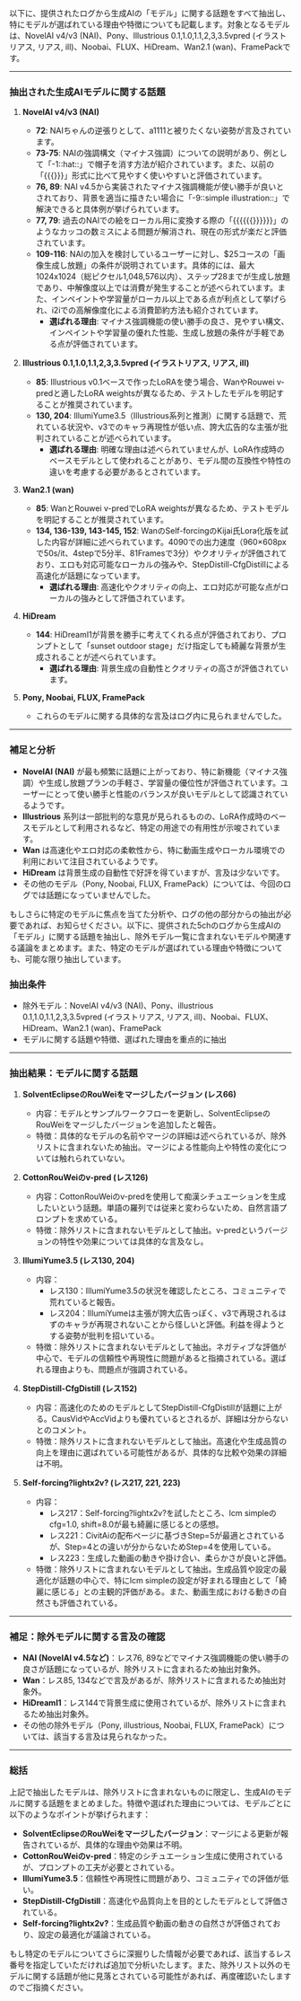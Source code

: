 以下に、提供されたログから生成AIの「モデル」に関する話題をすべて抽出し、特にモデルが選ばれている理由や特徴についても記載します。対象となるモデルは、NovelAI v4/v3 (NAI)、Pony、Illustrious 0.1,1.0,1.1,2,3,3.5vpred (イラストリアス, リアス, ill)、Noobai、FLUX、HiDream、Wan2.1 (wan)、FramePackです。

---

### 抽出された生成AIモデルに関する話題

1. **NovelAI v4/v3 (NAI)**
   - **72**: NAIちゃんの逆張りとして、a1111と被りたくない姿勢が言及されています。
   - **73-75**: NAIの強調構文（マイナス強調）についての説明があり、例として「-1::hat::」で帽子を消す方法が紹介されています。また、以前の「{{{}}}」形式に比べて見やすく使いやすいと評価されています。
   - **76, 89**: NAI v4.5から実装されたマイナス強調機能が使い勝手が良いとされており、背景を適当に描きたい場合に「-9::simple illustration::」で解決できると具体例が挙げられています。
   - **77, 79**: 過去のNAIでの絵をローカル用に変換する際の「{{{{{{}}}}}}」のようなカッコの数ミスによる問題が解消され、現在の形式が楽だと評価されています。
   - **109-116**: NAIの加入を検討しているユーザーに対し、$25コースの「画像生成し放題」の条件が説明されています。具体的には、最大1024x1024（総ピクセル1,048,576以内）、ステップ28までが生成し放題であり、中解像度以上では消費が発生することが述べられています。また、インペイントや学習量がローカル以上である点が利点として挙げられ、i2iでの高解像度化による消費節約方法も紹介されています。
     - **選ばれる理由**: マイナス強調機能の使い勝手の良さ、見やすい構文、インペイントや学習量の優れた性能、生成し放題の条件が手軽である点が評価されています。

2. **Illustrious 0.1,1.0,1.1,2,3,3.5vpred (イラストリアス, リアス, ill)**
   - **85**: Illustrious v0.1ベースで作ったLoRAを使う場合、WanやRouwei v-predと適したLoRA weightsが異なるため、テストしたモデルを明記することが推奨されています。
   - **130, 204**: IllumiYume3.5（Illustrious系列と推測）に関する話題で、荒れている状況や、v3でのキャラ再現性が低い点、誇大広告的な主張が批判されていることが述べられています。
     - **選ばれる理由**: 明確な理由は述べられていませんが、LoRA作成時のベースモデルとして使われることがあり、モデル間の互換性や特性の違いを考慮する必要があるとされています。

3. **Wan2.1 (wan)**
   - **85**: WanとRouwei v-predでLoRA weightsが異なるため、テストモデルを明記することが推奨されています。
   - **134, 136-139, 143-145, 152**: WanのSelf-forcingのKijai氏Lora化版を試した内容が詳細に述べられています。4090での出力速度（960×608pxで50s/it、4stepで5分半、81Framesで3分）やクオリティが評価されており、エロも対応可能なローカルの強みや、StepDistill-CfgDistillによる高速化が話題になっています。
     - **選ばれる理由**: 高速化やクオリティの向上、エロ対応が可能な点がローカルの強みとして評価されています。

4. **HiDream**
   - **144**: HiDreamI1が背景を勝手に考えてくれる点が評価されており、プロンプトとして「sunset outdoor stage」だけ指定しても綺麗な背景が生成されることが述べられています。
     - **選ばれる理由**: 背景生成の自動性とクオリティの高さが評価されています。

5. **Pony, Noobai, FLUX, FramePack**
   - これらのモデルに関する具体的な言及はログ内に見られませんでした。

---

### 補足と分析
- **NovelAI (NAI)** が最も頻繁に話題に上がっており、特に新機能（マイナス強調）や生成し放題プランの手軽さ、学習量の優位性が評価されています。ユーザーにとって使い勝手と性能のバランスが良いモデルとして認識されているようです。
- **Illustrious** 系列は一部批判的な意見が見られるものの、LoRA作成時のベースモデルとして利用されるなど、特定の用途での有用性が示唆されています。
- **Wan** は高速化やエロ対応の柔軟性から、特に動画生成やローカル環境での利用において注目されているようです。
- **HiDream** は背景生成の自動性で好評を得ていますが、言及は少ないです。
- その他のモデル（Pony, Noobai, FLUX, FramePack）については、今回のログでは話題になっていませんでした。

もしさらに特定のモデルに焦点を当てた分析や、ログの他の部分からの抽出が必要であれば、お知らせください。以下に、提供された5chのログから生成AIの「モデル」に関する話題を抽出し、除外モデル一覧に含まれないモデルや関連する議論をまとめます。また、特定のモデルが選ばれている理由や特徴についても、可能な限り抽出しています。

### 抽出条件
- 除外モデル：NovelAI v4/v3 (NAI)、Pony、illustrious 0.1,1.0,1.1,2,3,3.5vpred (イラストリアス, リアス, ill)、Noobai、FLUX、HiDream、Wan2.1 (wan)、FramePack
- モデルに関する話題や特徴、選ばれた理由を重点的に抽出

---

### 抽出結果：モデルに関する話題

1. **SolventEclipseのRouWeiをマージしたバージョン (レス66)**
   - 内容：モデルとサンプルワークフローを更新し、SolventEclipseのRouWeiをマージしたバージョンを追加したと報告。
   - 特徴：具体的なモデルの名前やマージの詳細は述べられているが、除外リストに含まれないため抽出。マージによる性能向上や特性の変化については触れられていない。

2. **CottonRouWeiのv-pred (レス126)**
   - 内容：CottonRouWeiのv-predを使用して痴漢シチュエーションを生成したいという話題。単語の羅列では従来と変わらないため、自然言語プロンプトを求めている。
   - 特徴：除外リストに含まれないモデルとして抽出。v-predというバージョンの特性や効果については具体的な言及なし。

3. **IllumiYume3.5 (レス130, 204)**
   - 内容：
     - レス130：IllumiYume3.5の状況を確認したところ、コミュニティで荒れていると報告。
     - レス204：IllumiYumeは主張が誇大広告っぽく、v3で再現されるはずのキャラが再現されないことから怪しいと評価。利益を得ようとする姿勢が批判を招いている。
   - 特徴：除外リストに含まれないモデルとして抽出。ネガティブな評価が中心で、モデルの信頼性や再現性に問題があると指摘されている。選ばれる理由よりも、問題点が強調されている。

4. **StepDistill-CfgDistill (レス152)**
   - 内容：高速化のためのモデルとしてStepDistill-CfgDistillが話題に上がる。CausVidやAccVidよりも優れているとされるが、詳細は分からないとのコメント。
   - 特徴：除外リストに含まれないモデルとして抽出。高速化や生成品質の向上を理由に選ばれている可能性があるが、具体的な比較や効果の詳細は不明。

5. **Self-forcing?lightx2v? (レス217, 221, 223)**
   - 内容：
     - レス217：Self-forcing?lightx2v?を試したところ、lcm simpleのcfg=1.0, shift=8.0が最も綺麗に感じるとの感想。
     - レス221：CivitAiの配布ページに基づきStep=5が最適とされているが、Step=4との違いが分からないためStep=4を使用している。
     - レス223：生成した動画の動きや掛け合い、柔らかさが良いと評価。
   - 特徴：除外リストに含まれないモデルとして抽出。生成品質や設定の最適化が話題の中心で、特にlcm simpleの設定が好まれる理由として「綺麗に感じる」との主観的評価がある。また、動画生成における動きの自然さも評価されている。

---

### 補足：除外モデルに関する言及の確認
- **NAI (NovelAI v4.5など)**：レス76, 89などでマイナス強調機能の使い勝手の良さが話題になっているが、除外リストに含まれるため抽出対象外。
- **Wan**：レス85, 134などで言及があるが、除外リストに含まれるため抽出対象外。
- **HiDreamI1**：レス144で背景生成に使用されているが、除外リストに含まれるため抽出対象外。
- その他の除外モデル（Pony, illustrious, Noobai, FLUX, FramePack）については、該当する言及は見られなかった。

---

### 総括
上記で抽出したモデルは、除外リストに含まれないものに限定し、生成AIのモデルに関する話題をまとめました。特徴や選ばれた理由については、モデルごとに以下のようなポイントが挙げられます：
- **SolventEclipseのRouWeiをマージしたバージョン**：マージによる更新が報告されているが、具体的な理由や効果は不明。
- **CottonRouWeiのv-pred**：特定のシチュエーション生成に使用されているが、プロンプトの工夫が必要とされている。
- **IllumiYume3.5**：信頼性や再現性に問題があり、コミュニティでの評価が低い。
- **StepDistill-CfgDistill**：高速化や品質向上を目的としたモデルとして評価されている。
- **Self-forcing?lightx2v?**：生成品質や動画の動きの自然さが評価されており、設定の最適化が議論されている。

もし特定のモデルについてさらに深掘りした情報が必要であれば、該当するレス番号を指定していただければ追加で分析いたします。また、除外リスト以外のモデルに関する話題が他に見落とされている可能性があれば、再度確認いたしますのでご指摘ください。